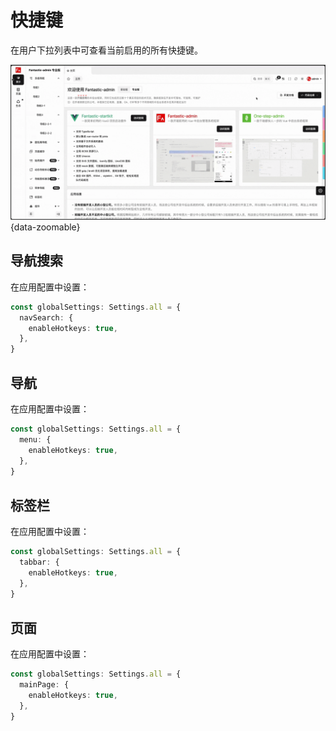 # 快捷键

在用户下拉列表中可查看当前启用的所有快捷键。

![](/hotkeys.gif){data-zoomable}

## 导航搜索

在应用配置中设置：

```ts {2-4}
const globalSettings: Settings.all = {
  navSearch: {
    enableHotkeys: true,
  },
}
```

## 导航

在应用配置中设置：

```ts {2-4}
const globalSettings: Settings.all = {
  menu: {
    enableHotkeys: true,
  },
}
```

## 标签栏 <sup class="pro-badge" />

在应用配置中设置：

```ts {2-4}
const globalSettings: Settings.all = {
  tabbar: {
    enableHotkeys: true,
  },
}
```

## 页面 <sup class="pro-badge" />

在应用配置中设置：

```ts {2-4}
const globalSettings: Settings.all = {
  mainPage: {
    enableHotkeys: true,
  },
}
```
